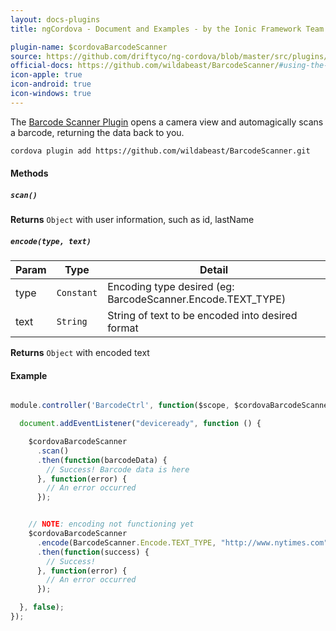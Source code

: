 ```yaml
---
layout: docs-plugins
title: ngCordova - Document and Examples - by the Ionic Framework Team

plugin-name: $cordovaBarcodeScanner
source: https://github.com/driftyco/ng-cordova/blob/master/src/plugins/barcodeScanner.js
official-docs: https://github.com/wildabeast/BarcodeScanner/#using-the-plugin
icon-apple: true
icon-android: true
icon-windows: true
---
```



The [Barcode Scanner Plugin](https://github.com/wildabeast/BarcodeScanner/) opens a camera view and automagically scans a barcode, returning the data back to you.


```bash
cordova plugin add https://github.com/wildabeast/BarcodeScanner.git
```


#### Methods

##### `scan()`

**Returns**  `Object` with user information, such as id, lastName

##### `encode(type, text)`


| Param        | Type           | Detail  |
| ------------ |----------------| --------|
| type         | `Constant`     | Encoding type desired (eg:  BarcodeScanner.Encode.TEXT_TYPE) |
| text         | `String`       | String of text to be encoded into desired format |


**Returns**  `Object` with encoded text


#### Example

```javascript

module.controller('BarcodeCtrl', function($scope, $cordovaBarcodeScanner) {

  document.addEventListener("deviceready", function () {

    $cordovaBarcodeScanner
      .scan()
      .then(function(barcodeData) {
        // Success! Barcode data is here
      }, function(error) {
        // An error occurred
      });


    // NOTE: encoding not functioning yet
    $cordovaBarcodeScanner
      .encode(BarcodeScanner.Encode.TEXT_TYPE, "http://www.nytimes.com")
      .then(function(success) {
        // Success!
      }, function(error) {
        // An error occurred
      });

  }, false);
});
```